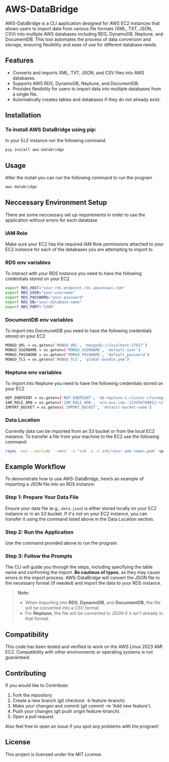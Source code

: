 # AWS-DataBridge

AWS-DataBridge is a CLI application designed for AWS EC2 instances that allows users to import data from various file formats (XML, TXT, JSON, CSV) into multiple AWS databases including RDS, DynamoDB, Neptune, and DocumentDB. This tool automates the process of data conversion and storage, ensuring flexibility and ease of use for different database needs.

## Features

- Converts and imports XML, TXT, JSON, and CSV files into AWS databases.
- Supports AWS RDS, DynamoDB, Neptune, and DocumentDB.
- Provides flexibility for users to import data into multiple databases from a single file.
- Automatically creates tables and databases if they do not already exist.

## Installation

### To install AWS DataBridge using pip:

In your Ec2 instance run the following command

```bash
pip install aws-databridge
```

## Usage

After the install you can run the following command to run the program

```bash
aws-databridge
```

## Neccessary Environment Setup

There are some neccessary set up requirements in order to use the application without errors for each database

### IAM Role

Make sure your EC2 has the required IAM Role permissions attached to your EC2 instance for each of the databases you are attempting to import to

### RDS env variables

To interact with your RDS instance you need to have the following credentials stored on your EC2

```bash
export RDS_HOST="your-rds-endpoint.rds.amazonaws.com"
export RDS_USER="your-username"
export RDS_PASSWORD="your-password"
export RDS_DB="your-database-name"
export RDS_PORT="3306"
```
### DocumentDB env variables 

To import into DocmunetDB you need to have the following credentials stored on your EC2 
```bash
MONGO_URL = os.getenv('MONGO_URL', 'mongodb://localhost:27017')
MONGO_USERNAME = os.getenv('MONGO_USERNAME', 'default-user')
MONGO_PASSWORD = os.getenv('MONGO_PASSWORD', 'default_password')
MONGO_TLS = os.getenv('MONGO_TLS', 'global-bundle.pem')
```
### Neptune env variables 

To import into Neptune you need to have the following credentials stored on your EC2 
```bash
NEP_ENDPOINT = os.getenv('NEP_ENDPOINT', 'db-neptune-1.cluster-cfsssmgsia9l.us-east-1.neptune.amazonaws.com')
IAM_ROLE_ARN = os.getenv('IAM_ROLE_ARN', 'arn:aws:iam::123456789012:role/NeptuneAccessDev')
IMPORT_BUCKET = os.getenv('IMPORT_BUCKET', 'default-bucket-name')

```

### Data Location

Currently data can be imported from an S3 bucket or from the local EC2 instance. To transfer a file from your machine to the EC2 use the following command:

```bash
rsync -avz --exclude '.venv' -e "ssh -i ~/.ssh/<your pem name>.pem" <path to your code> ec2-user@<ec2 ip>:/home/ec2-user/
```
## Example Workflow

To demonstrate how to use AWS-DataBridge, here’s an example of importing a JSON file into an RDS instance:

### Step 1: Prepare Your Data File

Ensure your data file (e.g., `data.json`) is either stored locally on your EC2 instance or in an S3 bucket. If it's not on your EC2 instance, you can transfer it using the command listed above in the Data Location section.

### Step 2: Run the Application

Use the command provided above to run the program.

### Step 3: Follow the Prompts

The CLI will guide you through the steps, including specifying the table name and confirming the import. **Be cautious of typos**, as they may cause errors in the import process. AWS-DataBridge will convert the JSON file to the necessary format (if needed) and import the data to your RDS instance.

> **Note**: 
> - When importing into **RDS**, **DynamoDB**, and **DocumentDB**, the file will be converted into a CSV format.
> - For **Neptune**, the file will be converted to JSON if it isn't already in that format.


## Compatibility

This code has been tested and verified to work on the AWS Linux 2023 AMI EC2. Compatibility with other environments or operating systems is not guaranteed.

## Contributing

If you would like to Contribute:

1. Fork the repository
2. Create a new branch (git checkout -b feature-branch).
3. Make your changes and commit (git commit -m 'Add new feature').
4. Push your changes (git push origin feature-branch).
5. Open a pull request.

Also feel free to open an issue if you spot any problems with the program!

## License

This project is licensed under the MIT License.

